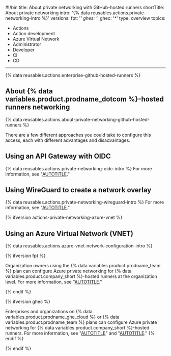 #!/bin
title: About private networking with GitHub-hosted runners
shortTitle: About private networking
intro: '{% data reusables.actions.private-networking-intro %}'
versions:
  fpt: '*'
  ghes: '*'
  ghec: '*'
type: overview
topics:
  - Actions
  - Action development
  - Azure Virtual Network
  - Administrator
  - Developer
  - CI
  - CD
---

{% data reusables.actions.enterprise-github-hosted-runners %}

## About {% data variables.product.prodname_dotcom %}-hosted runners networking

{% data reusables.actions.about-private-networking-github-hosted-runners %}

There are a few different approaches you could take to configure this access, each with different advantages and disadvantages.

## Using an API Gateway with OIDC

{% data reusables.actions.private-networking-oidc-intro %} For more information, see "[AUTOTITLE](/actions/using-github-hosted-runners/connecting-to-a-private-network/using-an-api-gateway-with-oidc)."

## Using WireGuard to create a network overlay

{% data reusables.actions.private-networking-wireguard-intro %} For more information, see "[AUTOTITLE](/actions/using-github-hosted-runners/connecting-to-a-private-network/using-wireguard-to-create-a-network-overlay)."

{% ifversion actions-private-networking-azure-vnet %}

## Using an Azure Virtual Network (VNET)

{% data reusables.actions.azure-vnet-network-configuration-intro %}

{% ifversion fpt %}

Organization owners using the {% data variables.product.prodname_team %} plan can configure Azure private networking for {% data variables.product.company_short %}-hosted runners at the organization level. For more information, see "[AUTOTITLE](/organizations/managing-organization-settings/about-azure-private-networking-for-github-hosted-runners-in-your-organization)."

{% endif %}

{% ifversion ghec %}

Enterprises and organizations on {% data variables.product.prodname_ghe_cloud %} or {% data variables.product.prodname_team %} plans can configure Azure private networking for {% data variables.product.company_short %}-hosted runners. For more information, see "[AUTOTITLE](/enterprise-cloud@latest/admin/configuration/configuring-private-networking-for-hosted-compute-products/about-azure-private-networking-for-github-hosted-runners-in-your-enterprise)" and "[AUTOTITLE](/admin/configuration/configuring-private-networking-for-hosted-compute-products/configuring-private-networking-for-github-hosted-runners-in-your-enterprise#enabling-creation-of-network-configurations-for-organizations)."
{% endif %}

{% endif %}
